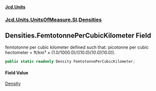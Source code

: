 #### [Jcd.Units](index.md 'index')
### [Jcd.Units.UnitsOfMeasure.SI](Jcd.Units.UnitsOfMeasure.SI.md 'Jcd.Units.UnitsOfMeasure.SI').[Densities](Densities.md 'Jcd.Units.UnitsOfMeasure.SI.Densities')

## Densities.FemtotonnePerCubicKilometer Field

femtotonne per cubic kilometer defined such that: picotonne per cubic hectometer = ft/km³ ×
(1.0/1000.0)/((10.0)*(10.0)*(10.0)).

```csharp
public static readonly Density FemtotonnePerCubicKilometer;
```

#### Field Value
[Density](Density.md 'Jcd.Units.UnitTypes.Density')